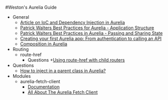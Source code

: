 #Weston's Aurelia Guide

+ General
  + [Article on IoC and Dependency Injection in Aurelia](https://gist.github.com/jdanyow/f54bd89d755af8f78720)
  + [Patrick Walters Best Practices for Aurelia - Application Structure](http://patrickwalters.net/my-best-practices-for-aurelia-application-structure/)
  + [Patrick Walters Best Practices in Aurelia - Passing and Sharing State](http://patrickwalters.net/my-best-practices-in-aurelia/)
  + [Creating your first Aurelia app: From authentication to calling an API](https://auth0.com/blog/2015/08/05/creating-your-first-aurelia-app-from-authentication-to-calling-an-api/)
  + [Composition in Aurelia](http://www.sitepoint.com/composition-aurelia-report-builder/)
+ Routing
  + route-href
  	+ Questions
  		+[Using route-href with child routers](http://stackoverflow.com/questions/30153653/using-route-href-with-child-routers#_=_)
+ Questions
  + [How to inject in a parent class in Aurelia?](http://stackoverflow.com/questions/30094497/how-to-inject-in-a-parent-class-in-aurelia)
+ Modules 
  + aurelia-fetch-client
    + [Documentation](https://gist.github.com/bryanrsmith/14caed2015b9c54e70c3)
    + [All About The Aurelia Fetch Client](http://ilikekillnerds.com/2015/10/all-about-the-aurelia-fetch-client/)